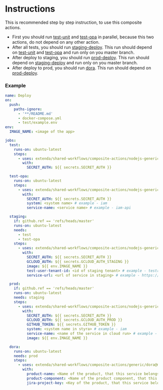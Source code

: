 # Instructions

This is recommended step by step instruction, to use this composite actions.
- First you should run [test-unit](test-unit) and [test-opa](test-opa) in parallel,
because this two actions, do not depend on any other action.
- After all tests, you should run [staging-deploy](staging-deploy). This run
should depend on [test-unit](test-unit) and [test-opa](test-opa) and run only on you master branch.
- After deploy to staging, you should run [prod-deploy](prod-deploy).
This run should depend on [staging-deploy](staging-deploy) and run only on you master branch.
- After deploy to prod, you should run [dora](../generic/dora).
This run should depend on [prod-deploy](prod-deploy).

### Example

```yaml
name: Deploy
on:
  push:
    paths-ignore:
      - '**/README.md'
      - docker-compose.yml
      - test/example.env
env:
  IMAGE_NAME: <image of the app>

jobs:
  test:
    runs-on: ubuntu-latest
    steps:
      - uses: extenda/shared-workflows/composite-actions/nodejs-generic-api/test-unit@master
        with:
          SECRET_AUTH: ${{ secrets.SECRET_AUTH }}

  test-opa:
    runs-on: ubuntu-latest
    steps:
      - uses: extenda/shared-workflows/composite-actions/nodejs-generic-api/test-opa@master
        with:
          SECRET_AUTH: ${{ secrets.SECRET_AUTH }}
          system: <system name> # example - iam
          service-name: <service name> # example - iam-api

  staging:
    if: github.ref == 'refs/heads/master'
    runs-on: ubuntu-latest
    needs:
      - test
      - test-opa
    steps:
      - uses: extenda/shared-workflows/composite-actions/nodejs-generic-api/staging-deploy@master
        with: 
          SECRET_AUTH: ${{ secrets.SECRET_AUTH }}
          GCLOUD_AUTH: ${{ secrets.GCLOUD_AUTH_STAGING }}
          image: ${{ env.IMAGE_NAME }}
          test-user-tenant-id: <id of staging tenant> # example - testrunner-3z05y
          service-url: <url of service in staging> # example - https://iam-api.retailsvc.dev

  prod:
    if: github.ref == 'refs/heads/master'
    runs-on: ubuntu-latest
    needs: staging
    steps:
      - uses: extenda/shared-workflows/composite-actions/nodejs-generic-api/prod-deploy@master
        with: 
          SECRET_AUTH: ${{ secrets.SECRET_AUTH }}
          GCLOUD_AUTH: ${{ secrets.GCLOUD_AUTH_PROD }}
          GITHUB_TOKEN: ${{ secrets.GITHUB_TOKEN }}
          system: <system name in styra> # example - iam
          service-name: <name of the service in cloud run> # example - iam-api
          image: ${{ env.IMAGE_NAME }}

  dora:
    runs-on: ubuntu-latest
    needs: prod
    steps:
      - uses: extenda/shared-workflows/composite-actions/generic/dora@master
        with: 
          product-name: <Name of the product, that this service belongs to in Jira> # example - IAM
          product-component: <Name of the product component, that this service belongs to in Jira> # example - IAM
          jira-project-key: <Key of the product, that this service belongs to in Jira> # example - HII
```
